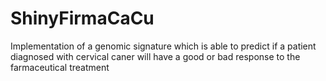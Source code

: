 # ShinyFirmaCaCu
Implementation of a genomic signature which is able to predict if a patient diagnosed with cervical caner will have a good or bad response to the farmaceutical treatment
